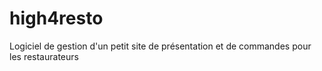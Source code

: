 # high4resto
Logiciel de gestion d'un petit site de présentation et de commandes pour les restaurateurs
